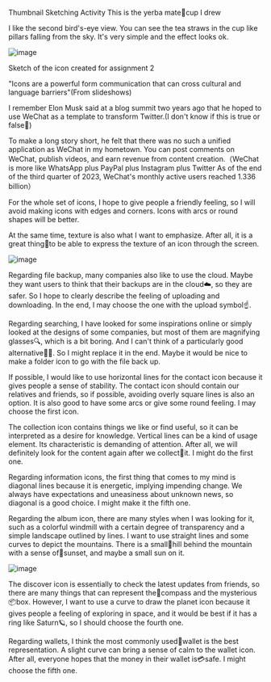 Thumbnail Sketching Activity
This is the yerba mate🧉cup I drew

I like the second bird's-eye view. You can see the tea straws in the cup like pillars falling from the sky. It's very simple and the effect looks ok.

 ![image](https://github.com/user-attachments/assets/a6f5d8bf-ac08-4edf-a588-0d71e9e636a1)

Sketch of the icon created for assignment 2

"Icons are a powerful form communication that can cross cultural and language barriers"(From slideshows)

I remember Elon Musk said at a blog summit two years ago that he hoped to use WeChat as a template to transform Twitter.(I don't know if this is true or false🤔)

To make a long story short, he felt that there was no such a unified application as WeChat in my hometown. You can post comments on WeChat, publish videos, and earn revenue from content creation.（WeChat is more like WhatsApp plus PayPal plus Instagram plus Twitter As of the end of the third quarter of 2023, WeChat's monthly active users reached 1.336 billion）

For the whole set of icons, I hope to give people a friendly feeling, so I will avoid making icons with edges and corners. Icons with arcs or round shapes will be better.

At the same time, texture is also what I want to emphasize. After all, it is a great thing🤩to be able to express the texture of an icon through the screen.

![image](https://github.com/user-attachments/assets/d3101445-ed8d-4a04-8fb9-c8eb3035124c)

Regarding file backup, many companies also like to use the cloud. Maybe they want users to think that their backups are in the cloud☁️, so they are safer. So I hope to clearly describe the feeling of uploading and downloading. In the end, I may choose the one with the upload symbol☝️.

Regarding searching, I have looked for some inspirations online or simply looked at the designs of some companies, but most of them are magnifying glasses🔍, which is a bit boring. And I can't think of a particularly good alternative🕵️‍♂️. So I might replace it in the end. Maybe it would be nice to make a folder icon to go with the file back up.

If possible, I would like to use horizontal lines for the contact icon because it gives people a sense of stability. The contact icon should contain our relatives and friends, so if possible, avoiding overly square lines is also an option. It is also good to have some arcs or give some round feeling. I may choose the first icon.

The collection icon contains things we like or find useful, so it can be interpreted as a desire for knowledge. Vertical lines can be a kind of usage element. Its characteristic is demanding of attention. After all, we will definitely look for the content again after we collect🌟it. I might do the first one.

Regarding information icons, the first thing that comes to my mind is diagonal lines because it is energetic, implying impending change. We always have expectations and uneasiness about unknown news, so diagonal is a good choice. I might make it the fifth one.

Regarding the album icon, there are many styles when I was looking for it, such as a colorful windmill with a certain degree of transparency and a simple landscape outlined by lines. I want to use straight lines and some curves to depict the mountains. There is a small🗻hill behind the mountain with a sense of🌆sunset, and maybe a small sun on it.

![image](https://github.com/user-attachments/assets/6c814eb0-4a8c-465c-bca2-d2513944c405)

The discover icon is essentially to check the latest updates from friends, so there are many things that can represent the🧭compass and the mysterious📦box. However, I want to use a curve to draw the planet icon because it gives people a feeling of exploring in space, and it would be best if it has a ring like Saturn🪐, so I should choose the fourth one.

Regarding wallets, I think the most commonly used👝wallet is the best representation. A slight curve can bring a sense of calm to the wallet icon. After all, everyone hopes that the money in their wallet is💳safe. I might choose the fifth one.